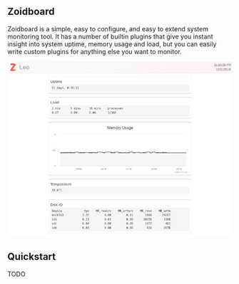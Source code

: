 ## Zoidboard

Zoidboard is a simple, easy to configure, and easy to extend system monitoring tool. It
has a number of builtin plugins that give you instant insight into system uptime, memory
usage and load, but you can easily write custom plugins for anything else you want to
monitor.

<center>
<img src="doc/screenshot.jpg"></img>
</center>

## Quickstart
TODO
